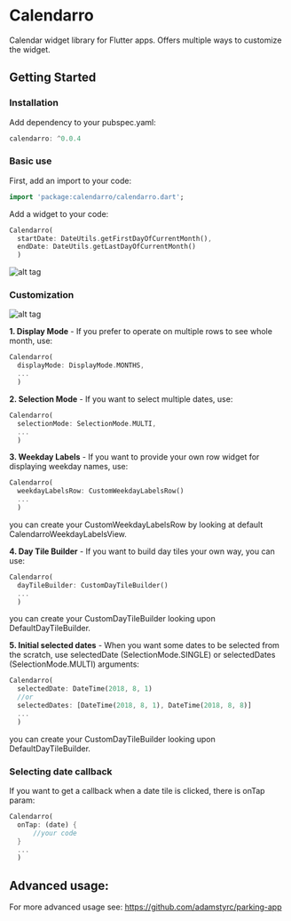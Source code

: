 # Calendarro

Calendar widget library for Flutter apps.
Offers multiple ways to customize the widget.

## Getting Started

### Installation
Add dependency to your pubspec.yaml:

```dart
calendarro: ^0.0.4
```

### Basic use
First, add an import to your code:
```dart
import 'package:calendarro/calendarro.dart';
```

Add a widget to your code:
```dart
Calendarro(
  startDate: DateUtils.getFirstDayOfCurrentMonth(),
  endDate: DateUtils.getLastDayOfCurrentMonth()
  )
```
![alt tag](https://github.com/adamstyrc/calendarro/blob/master/sample1.gif) 


### Customization

![alt tag](https://github.com/adamstyrc/calendarro/blob/master/sample2.gif) 

<b>1. Display Mode</b> - If you prefer to operate on multiple rows to see whole month, use:

```dart
Calendarro(
  displayMode: DisplayMode.MONTHS,
  ...
  )
```

<b>2. Selection Mode</b> - If you want to select multiple dates, use:

```dart
Calendarro(
  selectionMode: SelectionMode.MULTI,
  ...
  )
```

<b>3. Weekday Labels</b> - If you want to provide your own row widget for displaying weekday names, use:
```dart
Calendarro(
  weekdayLabelsRow: CustomWeekdayLabelsRow()
  ...
  )
```
you can create your CustomWeekdayLabelsRow by looking at default CalendarroWeekdayLabelsView.

<b>4. Day Tile Builder</b> - If you want to build day tiles your own way, you can use:
```dart
Calendarro(
  dayTileBuilder: CustomDayTileBuilder()
  ...
  )
```
you can create your CustomDayTileBuilder looking upon DefaultDayTileBuilder.

<b>5. Initial selected dates</b> - When you want some dates to be selected from the scratch, use selectedDate (SelectionMode.SINGLE) or selectedDates (SelectionMode.MULTI) arguments:
```dart
Calendarro(
  selectedDate: DateTime(2018, 8, 1)
  //or
  selectedDates: [DateTime(2018, 8, 1), DateTime(2018, 8, 8)]
  ...
  )
```
you can create your CustomDayTileBuilder looking upon DefaultDayTileBuilder.

  
  ### Selecting date callback
  
  If you want to get a callback when a date tile is clicked, there is onTap param:

  ```dart
  Calendarro(
    onTap: (date) {
        //your code
    }
    ...
    )
  ```
  
  
  ## Advanced usage:
  For more advanced usage see:
  https://github.com/adamstyrc/parking-app
  
